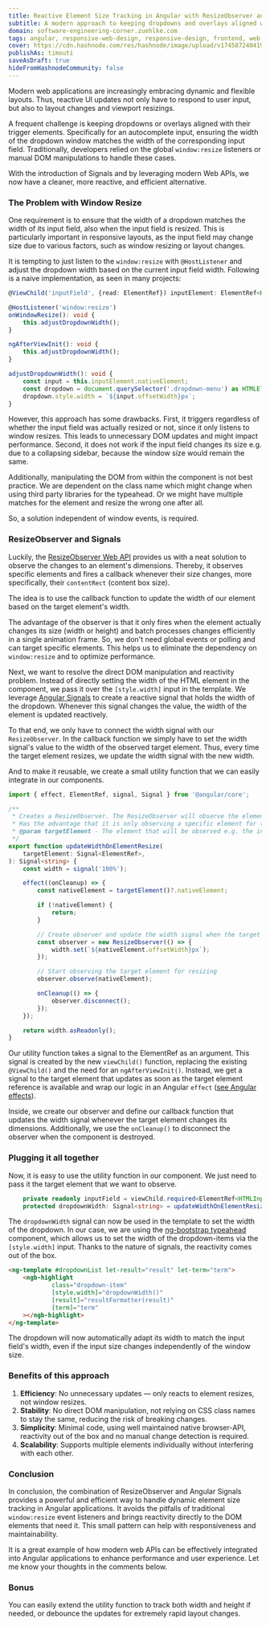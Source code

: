 ```yaml
---
title: Reactive Element Size Tracking in Angular with ResizeObserver and Signals
subtitle: A modern approach to keeping dropdowns and overlays aligned with dynamic inputs
domain: software-engineering-corner.zuehlke.com
tags: angular, responsive-web-design, responsive-design, frontend, web-development, javascript, performance, best-practices, browser
cover: https://cdn.hashnode.com/res/hashnode/image/upload/v1745872404199/OhbgsBw-f.jpg?auto=format
publishAs: timouti
saveAsDraft: true
hideFromHashnodeCommunity: false
---
```


Modern web applications are increasingly embracing dynamic and flexible layouts.
Thus, reactive UI updates not only have to respond to user input, but also to layout changes and viewport resizings.

A frequent challenge is keeping dropdowns or overlays aligned with their trigger elements. 
Specifically for an autocomplete input, ensuring the width of the dropdown window matches the width of the corresponding input field. 
Traditionally, developers relied on the global `window:resize` listeners or manual DOM manipulations to handle these cases.

With the introduction of Signals and by leveraging modern Web APIs, we now have a cleaner, more reactive, and efficient alternative.

### The Problem with Window Resize
One requirement is to ensure that the width of a dropdown matches the width of its input field, also when the input field is resized.
This is particularly important in responsive layouts, as the input field may change size due to various factors, such as window resizing or layout changes.

It is tempting to just listen to the `window:resize` with `@HostListener` and adjust the dropdown width based on the current input field width. 
Following is a naive implementation, as seen in many projects:
```typescript
@ViewChild('inputField', {read: ElementRef}) inputElement: ElementRef<HTMLInputElement>;

@HostListener('window:resize')
onWindowResize(): void {
    this.adjustDropdownWidth();
}

ngAfterViewInit(): void {
    this.adjustDropdownWidth();
}

adjustDropdownWidth(): void {
    const input = this.inputElement.nativeElement;
    const dropdown = document.querySelector('.dropdown-menu') as HTMLElement;
    dropdown.style.width = `${input.offsetWidth}px`;
}
```
However, this approach has some drawbacks. 
First, it triggers regardless of whether the input field was actually resized or not, since it only listens to window resizes. 
This leads to unnecessary DOM updates and might impact performance. 
Second, it does not work if the input field changes its size e.g. due to a collapsing sidebar, because the window size would remain the same. 

Additionally, manipulating the DOM from within the component is not best practice. 
We are dependent on the class name which might change when using third party libraries for the typeahead. 
Or we might have multiple matches for the element and resize the wrong one after all. 

So, a solution independent of window events, is required.

### ResizeObserver and Signals
Luckily, the [ResizeObserver Web API](https://developer.mozilla.org/en-US/docs/Web/API/ResizeObserver) provides us with a neat solution to observe the changes to an element's dimensions. 
Thereby, it observes specific elements and fires a callback whenever their size changes, more specifically, their `contentRect` (content box size).

The idea is to use the callback function to update the width of our element based on the target element's width. 

The advantage of the observer is that it only fires when the element actually changes its size (width or height) and batch processes changes efficiently in a single animation frame. 
So, we don't need global events or polling and can target specific elements. 
This helps us to eliminate the dependency on `window:resize` and to optimize performance.

Next, we want to resolve the direct DOM manipulation and reactivity problem. 
Instead of directly setting the width of the HTML element in the component, we pass it over the `[style.width]` input in the template. 
We leverage [Angular Signals](https://angular.io/guide/signals) to create a reactive signal that holds the width of the dropdown. 
Whenever this signal changes the value, the width of the element is updated reactively. 

To that end, we only have to connect the width signal with our `ResizeObserver`. 
In the callback function we simply have to set the width signal's value to the width of the observed target element. 
Thus, every time the target element resizes, we update the width signal with the new width. 

And to make it reusable, we create a small utility function that we can easily integrate in our components. 

```typescript
import { effect, ElementRef, signal, Signal } from '@angular/core';

/**
 * Creates a ResizeObserver. The ResizeObserver will observe the element and update the width signal when the element is resized.
 * Has the advantage that it is only observing a specific element for the resize event and not the whole window.
 * @param targetElement - The element that will be observed e.g. the input field injected over the viewchild as a signal to the elementRef
 */
export function updateWidthOnElementResize(
    targetElement: Signal<ElementRef>,
): Signal<string> {
    const width = signal('100%');

    effect((onCleanup) => {
        const nativeElement = targetElement()?.nativeElement;

        if (!nativeElement) {
            return;
        }

        // Create observer and update the width signal when the target element resizes
        const observer = new ResizeObserver(() => {
            width.set(`${nativeElement.offsetWidth}px`);
        });

        // Start observing the target element for resizing
        observer.observe(nativeElement);

        onCleanup(() => {
            observer.disconnect();
        });
    });

    return width.asReadonly();
}
```

Our utility function takes a signal to the ElementRef as an argument. 
This signal is created by the new `viewChild()` function, replacing the existing `@ViewChild()` and the need for an `ngAfterViewInit()`. 
Instead, we get a signal to the target element that updates as soon as the target element reference is available and wrap our logic in an Angular `effect` ([see Angular effects](https://angular.dev/guide/signals#effects)).

Inside, we create our observer and define our callback function that updates the width signal whenever the target element changes its dimensions.
Additionally, we use the `onCleanup()` to disconnect the observer when the component is destroyed.

### Plugging it all together
Now, it is easy to use the utility function in our component. We just need to pass it the target element that we want to observe.

```typescript
    private readonly inputField = viewChild.required<ElementRef<HTMLInputElement>>('autocompleteInput');
    protected dropdownWidth: Signal<string> = updateWidthOnElementResize(this.inputField);
```
The `dropdownWidth` signal can now be used in the template to set the width of the dropdown. In our case, we are using the 
[ng-bootstrap typeahead](https://ng-bootstrap.github.io/#/components/typeahead/api) component, which allows us to set the width of the dropdown-items via the `[style.width]` input.
Thanks to the nature of signals, the reactivity comes out of the box.
```html
<ng-template #dropdownList let-result="result" let-term="term">
    <ngb-highlight
            class="dropdown-item"
            [style.width]="dropdownWidth()"
            [result]="resultFormatter(result)"
            [term]="term"
    ></ngb-highlight>
</ng-template>
```

The dropdown will now automatically adapt its width to match the input field's width, even if the input size changes independently of the window size.

### Benefits of this approach
1. **Efficiency**: No unnecessary updates — only reacts to element resizes, not window resizes.
2. **Stability**: No direct DOM manipulation, not relying on CSS class names to stay the same, reducing the risk of breaking changes.
3. **Simplicity**: Minimal code, using well maintained native browser-API, reactivity out of the box and no manual change detection is required.
4. **Scalability**: Supports multiple elements individually without interfering with each other.

### Conclusion
In conclusion, the combination of ResizeObserver and Angular Signals provides a powerful and efficient way to handle dynamic element size tracking in Angular applications. 
It avoids the pitfalls of traditional `window:resize` event listeners and brings reactivity directly to the DOM elements that need it.
This small pattern can help with responsiveness and maintainability. 

It is a great example of how modern web APIs can be effectively integrated into Angular applications to enhance performance and user experience.
Let me know your thoughts in the comments below.

### Bonus
You can easily extend the utility function to track both width and height if needed, or debounce the updates for extremely rapid layout changes.